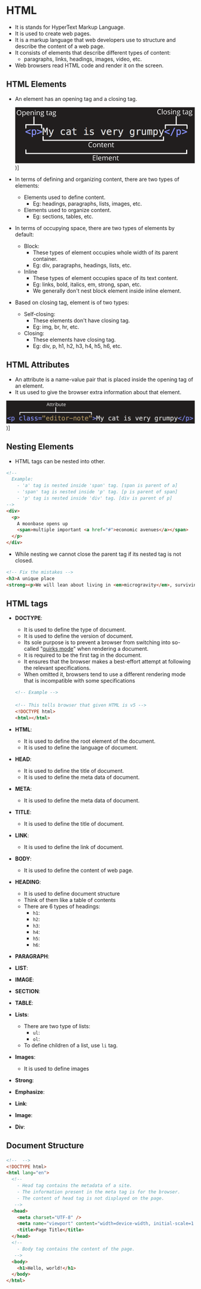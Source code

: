 # HTML

- It is stands for HyperText Markup Language.
- It is used to create web pages.
- It is a markup language that web developers use to structure and describe the content of a web page.
- It consists of elements that describe different types of content:
  - paragraphs, links, headings, images, video, etc.
- Web browsers read HTML code and render it on the screen.

## HTML Elements

- An element has an opening tag and a closing tag.

  ![alt html element](./html-element.png))]

- In terms of defining and organizing content, there are two types of elements:
  - Elements used to define content.
    - Eg: headings, paragraphs, lists, images, etc.
  - Elements used to organize content.
    - Eg: sections, tables, etc.
- In terms of occupying space, there are two types of elements by default:
  - Block:
    - These types of element occupies whole width of its parent container.
    - Eg: div, paragraphs, headings, lists, etc.
  - Inline
    - These types of element occupies space of its text content.
    - Eg: links, bold, italics, em, strong, span, etc.
    - We generally don't nest block element inside inline element.
- Based on closing tag, element is of two types:
  - Self-closing:
    - These elements don't have closing tag.
    - Eg: img, br, hr, etc.
  - Closing:
    - These elements have closing tag.
    - Eg: div, p, h1, h2, h3, h4, h5, h6, etc.

## HTML Attributes

- An attribute is a name-value pair that is placed inside the opening tag of an element.
- It us used to give the browser extra information about that element.

![alt html attribute](./html-attribute.png))]

## Nesting Elements

- HTML tags can be nested into other.

```html
<!-- 
  Example:
    - 'a' tag is nested inside 'span' tag. [span is parent of a]
    - 'span' tag is nested inside 'p' tag. [p is parent of span]
    - 'p' tag is nested inside 'div' tag. [div is parent of p]
-->
<div>
  <p>
    A moonbase opens up
    <span>multiple important <a href="#">economic avenues</a></span>
  </p>
</div>
```

- While nesting we cannot close the parent tag if its nested tag is not closed.

```html
<!-- Fix the mistakes -->
<h3>A unique place
<strong><p>We will lean about living in <em>microgravity</em>, surviving away from owr own planet, <em>and more </strong></em>, all while staying close enough to Earth for <strong>easy communication and assistance if needed.</p></strong>
```

## HTML tags

- **DOCTYPE**:

  - It is used to define the type of document.
  - It is used to define the version of document.
  - Its sole purpose is to prevent a browser from switching into so-called "[quirks mode](https://developer.mozilla.org/en-US/docs/Web/HTML/Quirks_Mode_and_Standards_Mode)" when rendering a document.
  - It is required to be the first tag in the document.
  - It ensures that the browser makes a best-effort attempt at following the relevant specifications.
  - When omitted it, browsers tend to use a different rendering mode that is incompatible with some specifications

  ```html
  <!-- Example -->

  <!-- This tells browser that given HTML is v5 -->
  <!DOCTYPE html>
  <html></html>
  ```

- **HTML**:

  - It is used to define the root element of the document.
  - It is used to define the language of document.

- **HEAD**:

  - It is used to define the title of document.
  - It is used to define the meta data of document.

- **META**:

  - It is used to define the meta data of document.

- **TITLE**:

  - It is used to define the title of document.

- **LINK**:

  - It is used to define the link of document.

- **BODY**:

  - It is used to define the content of web page.

- **HEADING**:

  - It is used to define document structure
  - Think of them like a table of contents
  - There are 6 types of headings:
    - `h1`:
    - `h2`:
    - `h3`:
    - `h4`:
    - `h5`:
    - `h6`:

- **PARAGRAPH**:
- **LIST**:
- **IMAGE**:
- **SECTION**:
- **TABLE**:
- **Lists**:

  - There are two type of lists:
    - `ul`:
    - `ol`:
  - To define children of a list, use `li` tag.

- **Images**:

  - It is used to define images

- **Strong**:

- **Emphasize**:

- **Link**:

- **Image**:

- **Div**:

## Document Structure

```html
<!--  -->
<!DOCTYPE html>
<html lang="en">
  <!--
    - Head tag contains the metadata of a site.
    - The information present in the meta tag is for the browser.
    - The content of head tag is not displayed on the page.
   -->
  <head>
    <meta charset="UTF-8" />
    <meta name="viewport" content="width=device-width, initial-scale=1.0" />
    <title>Page Title</title>
  </head>
  <!-- 
    - Body tag contains the content of the page.
   -->
  <body>
    <h1>Hello, world!</h1>
  </body>
</html>
```
